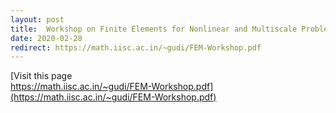 ```yaml
---
layout: post
title:  Workshop on Finite Elements for Nonlinear and Multiscale Problems during Feb 28 – Mar 03, 2020.
date: 2020-02-28
redirect: https://math.iisc.ac.in/~gudi/FEM-Workshop.pdf
---
```


[Visit this page <br>
https://math.iisc.ac.in/~gudi/FEM-Workshop.pdf](https://math.iisc.ac.in/~gudi/FEM-Workshop.pdf)
